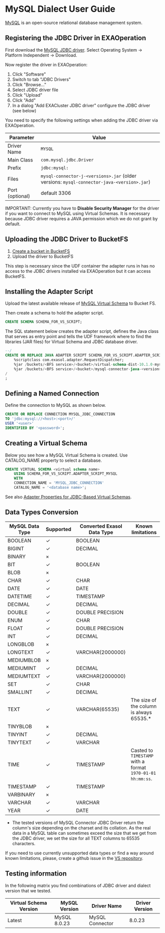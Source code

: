 # MySQL Dialect User Guide

[MySQL](https://www.mysql.com/) is an open-source relational database management system.

## Registering the JDBC Driver in EXAOperation

First download the [MySQL JDBC driver](https://dev.mysql.com/downloads/connector/j/).
Select Operating System -> Platform Independent -> Download.

Now register the driver in EXAOperation:

1. Click "Software"
1. Switch to tab "JDBC Drivers"
1. Click "Browse..."
1. Select JDBC driver file
1. Click "Upload"
1. Click "Add"
1. In a dialog "Add EXACluster JDBC driver" configure the JDBC driver (see below)

You need to specify the following settings when adding the JDBC driver via EXAOperation.

| Parameter        | Value                                                                                     |
|------------------|-------------------------------------------------------------------------------------------|
| Driver Name      | `MYSQL`                                                                                   |
| Main Class       | `com.mysql.jdbc.Driver`                                                                   |
| Prefix           | `jdbc:mysql:`                                                                             |
| Files            | `mysql-connector-j-<versions>.jar` (older versions: `mysql-connector-java-<version>.jar`) |
| Port (optional)  | default 3306                                                                              |

IMPORTANT: Currently you have to **Disable Security Manager** for the driver if you want to connect to MySQL using Virtual Schemas.
It is necessary because JDBC driver requires a JAVA permission which we do not grant by default.

## Uploading the JDBC Driver to BucketFS

1. [Create a bucket in BucketFS](https://docs.exasol.com/administration/on-premise/bucketfs/create_new_bucket_in_bucketfs_service.htm)
1. Upload the driver to BucketFS

This step is necessary since the UDF container the adapter runs in has no access to the JDBC drivers installed via EXAOperation but it can access BucketFS.

## Installing the Adapter Script

Upload the latest available release of [MySQL Virtual Schema](https://github.com/exasol/mysql-virtual-schema/releases) to Bucket FS.

Then create a schema to hold the adapter script.

```sql
CREATE SCHEMA SCHEMA_FOR_VS_SCRIPT;
```

The SQL statement below creates the adapter script, defines the Java class that serves as entry point and tells the UDF framework where to find the libraries (JAR files) for Virtual Schema and JDBC database driver.

```sql
--/
CREATE OR REPLACE JAVA ADAPTER SCRIPT SCHEMA_FOR_VS_SCRIPT.ADAPTER_SCRIPT_MYSQL AS
    %scriptclass com.exasol.adapter.RequestDispatcher;
    %jar /buckets/<BFS service>/<bucket>/virtual-schema-dist-10.1.0-mysql-4.1.0.jar;
    %jar /buckets/<BFS service>/<bucket>/mysql-connector-java-<version>.jar;
/
;
```

## Defining a Named Connection

Define the connection to MySQL as shown below.

```sql
CREATE OR REPLACE CONNECTION MYSQL_JDBC_CONNECTION
TO 'jdbc:mysql://<host>:<port>/'
USER '<user>'
IDENTIFIED BY '<password>';
```

## Creating a Virtual Schema

Below you see how a MySQL Virtual Schema is created. Use CATALOG_NAME property to select a database.

```sql
CREATE VIRTUAL SCHEMA <virtual schema name>
    USING SCHEMA_FOR_VS_SCRIPT.ADAPTER_SCRIPT_MYSQL
    WITH
    CONNECTION_NAME = 'MYSQL_JDBC_CONNECTION'
    CATALOG_NAME = '<database name>';
```

See also [Adapter Properties for JDBC-Based Virtual Schemas](https://github.com/exasol/virtual-schema-common-jdbc#adapter-properties-for-jdbc-based-virtual-schemas).

## Data Types Conversion

| MySQL Data Type | Supported | Converted Exasol Data Type| Known limitations                                          |
|-----------------|-----------|---------------------------|------------------------------------------------------------|
| BOOLEAN         |  ✓        | BOOLEAN                   |                                                            |
| BIGINT          |  ✓        | DECIMAL                   |                                                            |
| BINARY          |  ×        |                           |                                                            |
| BIT             |  ✓        | BOOLEAN                   |                                                            |
| BLOB            |  ×        |                           |                                                            |
| CHAR            |  ✓        | CHAR                      |                                                            |
| DATE            |  ✓        | DATE                      |                                                            |
| DATETIME        |  ✓        | TIMESTAMP                 |                                                            |
| DECIMAL         |  ✓        | DECIMAL                   |                                                            | 
| DOUBLE          |  ✓        | DOUBLE PRECISION          |                                                            |
| ENUM            |  ✓        | CHAR                      |                                                            |
| FLOAT           |  ✓        | DOUBLE PRECISION          |                                                            | 
| INT             |  ✓        | DECIMAL                   |                                                            |
| LONGBLOB        |  ×        |                           |                                                            |
| LONGTEXT        |  ✓        | VARCHAR(2000000)          |                                                            |
| MEDIUMBLOB      |  ×        |                           |                                                            |
| MEDIUMINT       |  ✓        | DECIMAL                   |                                                            |
| MEDIUMTEXT      |  ✓        | VARCHAR(2000000)          |                                                            |
| SET             |  ✓        | CHAR                      |                                                            |
| SMALLINT        |  ✓        | DECIMAL                   |                                                            |
| TEXT            |  ✓        | VARCHAR(65535)            | The size of the column is always 65535.*                   |
| TINYBLOB        |  ×        |                           |                                                            |
| TINYINT         |  ✓        | DECIMAL                   |                                                            |
| TINYTEXT        |  ✓        | VARCHAR                   |                                                            |
| TIME            |  ✓        | TIMESTAMP                 | Casted to `TIMESTAMP` with a format `1970-01-01 hh:mm:ss`. |
| TIMESTAMP       |  ✓        | TIMESTAMP                 |                                                            |
| VARBINARY       |  ×        |                           |                                                            |
| VARCHAR         |  ✓        | VARCHAR                   |                                                            |
| YEAR            |  ✓        | DATE                      |                                                            |

* The tested versions of MySQL Connector JDBC Driver return the column's size depending on the charset and its collation.
As the real data in a MySQL table can sometimes exceed the size that we get from the JDBC driver, we set the size for all TEXT columns to 65535 characters.

If you need to use currently unsupported data types or find a way around known limitations, please, create a github issue in the [VS repository](https://github.com/exasol/virtual-schemas/issues).

## Testing information

In the following matrix you find combinations of JDBC driver and dialect version that we tested.

| Virtual Schema Version | MySQL Version | Driver Name     | Driver Version |
|------------------------|---------------|-----------------|----------------|
| Latest                 | MySQL 8.0.23  | MySQL Connector | 8.0.23         |

